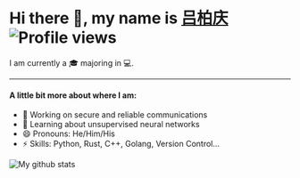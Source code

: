 # Hi there 👋, my name is [吕柏庆](https://skylantern.social) ![Profile views](https://gpvc.arturio.dev/BaiqingL)
I am currently a 🎓 majoring in 💻.

---
#### A little bit more about where I am:

* 🔭 Working on secure and reliable communications
* 🌱 Learning about unsupervised neural networks
* 😄 Pronouns: He/Him/His
* ⚡ Skills: Python, Rust, C++, Golang, Version Control...

![My github stats](https://github-readme-stats.vercel.app/api?username=BaiqingL&show_icons=true)
